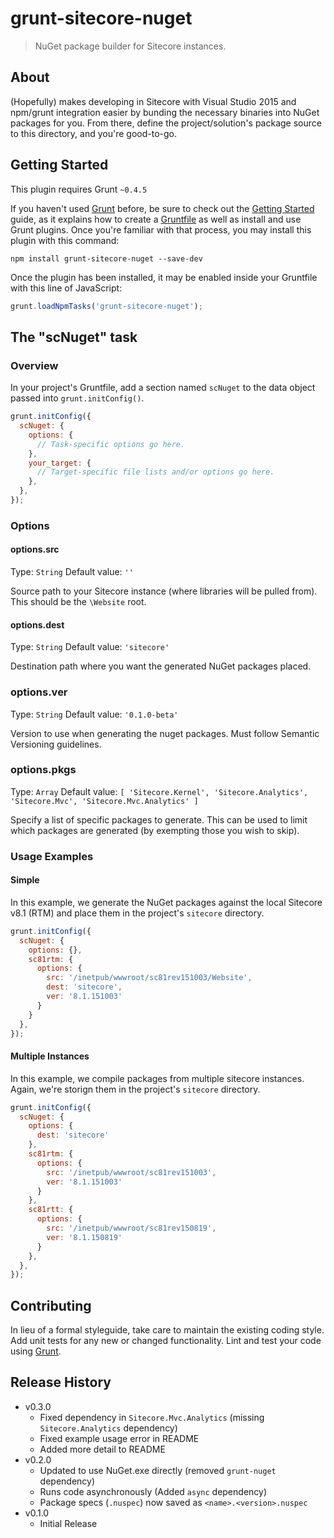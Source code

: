 # grunt-sitecore-nuget

> NuGet package builder for Sitecore instances.

## About

(Hopefully) makes developing in Sitecore with Visual Studio 2015 and npm/grunt integration easier by bunding the necessary binaries into NuGet packages for you. From there, define the project/solution's package source to this directory, and you're good-to-go.

## Getting Started
This plugin requires Grunt `~0.4.5`

If you haven't used [Grunt](http://gruntjs.com/) before, be sure to check out the [Getting Started](http://gruntjs.com/getting-started) guide, as it explains how to create a [Gruntfile](http://gruntjs.com/sample-gruntfile) as well as install and use Grunt plugins. Once you're familiar with that process, you may install this plugin with this command:

```shell
npm install grunt-sitecore-nuget --save-dev
```

Once the plugin has been installed, it may be enabled inside your Gruntfile with this line of JavaScript:

```js
grunt.loadNpmTasks('grunt-sitecore-nuget');
```

## The "scNuget" task

### Overview
In your project's Gruntfile, add a section named `scNuget` to the data object passed into `grunt.initConfig()`.

```js
grunt.initConfig({
  scNuget: {
    options: {
      // Task-specific options go here.
    },
    your_target: {
      // Target-specific file lists and/or options go here.
    },
  },
});
```

### Options

#### options.src
Type: `String`
Default value: `''`

Source path to your Sitecore instance (where libraries will be pulled from). This should be the `\Website` root.

#### options.dest
Type: `String`
Default value: `'sitecore'`

Destination path where you want the generated NuGet packages placed.

### options.ver
Type: `String`
Default value: `'0.1.0-beta'`

Version to use when generating the nuget packages. Must follow Semantic Versioning guidelines.

### options.pkgs
Type: `Array`
Default value: `[ 'Sitecore.Kernel', 'Sitecore.Analytics', 'Sitecore.Mvc', 'Sitecore.Mvc.Analytics' ]`

Specify a list of specific packages to generate. This can be used to limit which packages are generated (by exempting those you wish to skip).

### Usage Examples

#### Simple
In this example, we generate the NuGet packages against the local Sitecore v8.1 (RTM) and place them in the project's `sitecore` directory.

```js
grunt.initConfig({
  scNuget: {
    options: {},
    sc81rtm: {
      options: {
        src: '/inetpub/wwwroot/sc81rev151003/Website',
        dest: 'sitecore',
        ver: '8.1.151003'
      }
    }
  },
});
```

#### Multiple Instances
In this example, we compile packages from multiple sitecore instances. Again, we're storign them in the project's `sitecore` directory.

```js
grunt.initConfig({
  scNuget: {
    options: {
      dest: 'sitecore'
    },
    sc81rtm: {
      options: {
        src: '/inetpub/wwwroot/sc81rev151003',
        ver: '8.1.151003'
      }
    },
    sc81rtt: {
      options: {
        src: '/inetpub/wwwroot/sc81rev150819',
        ver: '8.1.150819'
      }
    },
  },
});
```

## Contributing
In lieu of a formal styleguide, take care to maintain the existing coding style. Add unit tests for any new or changed functionality. Lint and test your code using [Grunt](http://gruntjs.com/).

## Release History

* v0.3.0
    * Fixed dependency in `Sitecore.Mvc.Analytics` (missing `Sitecore.Analytics` dependency)
    * Fixed example usage error in README
    * Added more detail to README
* v0.2.0
    * Updated to use NuGet.exe directly (removed `grunt-nuget` dependency)
    * Runs code asynchronously (Added `async` dependency)
    * Package specs (`.nuspec`) now saved as `<name>.<version>.nuspec`
* v0.1.0
    * Initial Release
